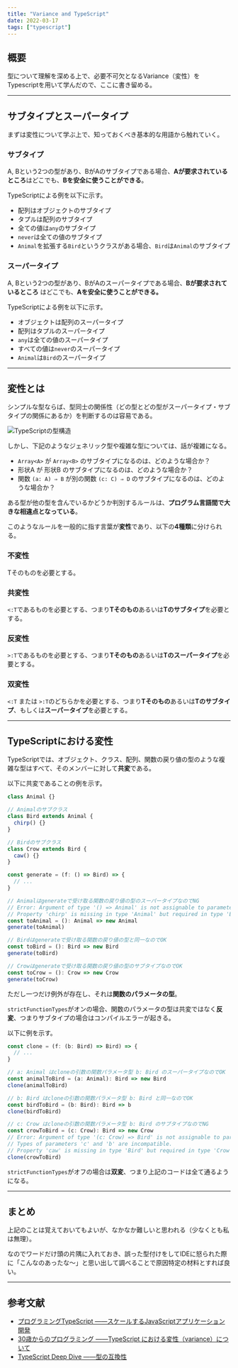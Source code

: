 ```yaml
---
title: "Variance and TypeScript"
date: 2022-03-17
tags: ["typescript"]
---
```

## 概要
型について理解を深める上で、必要不可欠となるVariance（変性）をTypescriptを用いて学んだので、ここに書き留める。

---
## サブタイプとスーパータイプ
まずは変性について学ぶ上で、知っておくべき基本的な用語から触れていく。

### サブタイプ
A, Bという2つの型があり、BがAのサブタイプである場合、**Aが要求されているところ**はどこでも、**Bを安全に使うことができる**。

TypeScriptによる例を以下に示す。
- 配列はオブジェクトのサブタイプ
- タプルは配列のサブタイプ
- 全ての値は`any`のサブタイプ
- `never`は全ての値のサブタイプ
- `Animal`を拡張する`Bird`というクラスがある場合、`Bird`は`Animal`のサブタイプ

### スーパータイプ
A, Bという2つの型があり、BがAのスーパータイプである場合、**Bが要求されているところ**
はどこでも、**Aを安全に使うことができる。**

TypeScriptによる例を以下に示す。
- オブジェクトは配列のスーパータイプ
- 配列はタプルのスーパータイプ
- `any`は全ての値のスーパータイプ
- すべての値は`never`のスーパータイプ
- `Animal`は`Bird`のスーパータイプ

---
## 変性とは
シンプルな型ならば、型同士の関係性（どの型とどの型がスーパータイプ・サブタイプの関係にあるか）を判断するのは容易である。

![TypeScriptの型構造](/typescript_type_struct.webp)

しかし、下記のようなジェネリック型や複雑な型については、話が複雑になる。

- `Array<A>` が `Array<B>` のサブタイプになるのは、どのような場合か？
- 形状A が 形状B のサブタイプになるのは、どのような場合か？
- 関数 `(a: A) ⇒ B` が別の関数 `(c: C) ⇒ D` のサブタイプになるのは、どのような場合か？

ある型が他の型を含んでいるかどうか判別するルールは、**プログラム言語間で大きな相違点となっている**。

このようなルールを一般的に指す言葉が**変性**であり、以下の**4種類**に分けられる。

### 不変性

Tそのものを必要とする。

### 共変性

`<:T`であるものを必要とする、つまり**Tそのもの**あるいは**Tのサブタイプ**を必要とする。

### 反変性

`>:T`であるものを必要とする、つまり**Tそのもの**あるいは**Tのスーパータイプ**を必要とする。

### 双変性

`<:T` または `>:T`のどちらかを必要とする、つまり**Tそのもの**あるいは**Tのサブタイプ**、もしくは**スーパータイプ**を必要とする。

---
## TypeScriptにおける変性

TypeScriptでは、オブジェクト、クラス、配列、関数の戻り値の型のような複雑な型はすべて、そのメンバーに対して**共変**である。

以下に共変であることの例を示す。

```typescript
class Animal {}

// Animalのサブクラス
class Bird extends Animal {
  chirp() {}
}

// Birdのサブクラス
class Crow extends Bird {
  caw() {}
}

const generate = (f: () => Bird) => {
  // ...
}

// Animalはgenerateで受け取る関数の戻り値の型のスーパータイプなのでNG
// Error: Argument of type '() => Animal' is not assignable to parameter of type '() => Bird'.
// Property 'chirp' is missing in type 'Animal' but required in type 'Bird'.
const toAnimal = (): Animal => new Animal
generate(toAnimal)

// Birdはgenerateで受け取る関数の戻り値の型と同一なのでOK
const toBird = (): Bird => new Bird
generate(toBird)

// Crowはgenerateで受け取る関数の戻り値の型のサブタイプなのでOK
const toCrow = (): Crow => new Crow
generate(toCrow)
```

ただし一つだけ例外が存在し、それは**関数のパラメータの型**。

`strictFunctionTypes`がオンの場合、関数のパラメータの型は共変ではなく**反変**、つまりサブタイプの場合はコンパイルエラーが起きる。

以下に例を示す。
```typescript
const clone = (f: (b: Bird) => Bird) => {
  // ...
}

// a: Animal はcloneの引数の関数パラメータ型 b: Bird のスーパータイプなのでOK
const animalToBird = (a: Animal): Bird => new Bird
clone(animalToBird)

// b: Bird はcloneの引数の関数パラメータ型 b: Bird と同一なのでOK
const birdToBird = (b: Bird): Bird => b
clone(birdToBird)

// c: Crow はcloneの引数の関数パラメータ型 b: Bird のサブタイプなのでNG
const crowToBird = (c: Crow): Bird => new Crow
// Error: Argument of type '(c: Crow) => Bird' is not assignable to parameter of type '(b: Bird) => Bird'.
// Types of parameters 'c' and 'b' are incompatible.
// Property 'caw' is missing in type 'Bird' but required in type 'Crow'.
clone(crowToBird)
```

`strictFunctionTypes`がオフの場合は**双変**、つまり上記のコードは全て通るようになる。

---
## まとめ
上記のことは覚えておいてもよいが、なかなか難しいと思われる（少なくとも私は無理）。

なのでワードだけ頭の片隅に入れておき、誤った型付けをしてIDEに怒られた際に「こんなのあったな〜」と思い出して調べることで原因特定の材料とすれば良い。

---
## 参考文献
- [プログラミングTypeScript ――スケールするJavaScriptアプリケーション開発](https://www.oreilly.co.jp/books/9784873119045/)
- [30歳からのプログラミング ――TypeScript における変性（variance）について](https://numb86-tech.hatenablog.com/entry/2020/07/04/095737)
- [TypeScript Deep Dive ――型の互換性](https://typescript-jp.gitbook.io/deep-dive/type-system/type-compatibility)